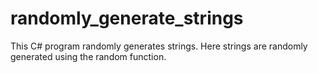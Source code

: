 # randomly_generate_strings

This C# program randomly generates strings. Here strings are randomly generated using the random function.
